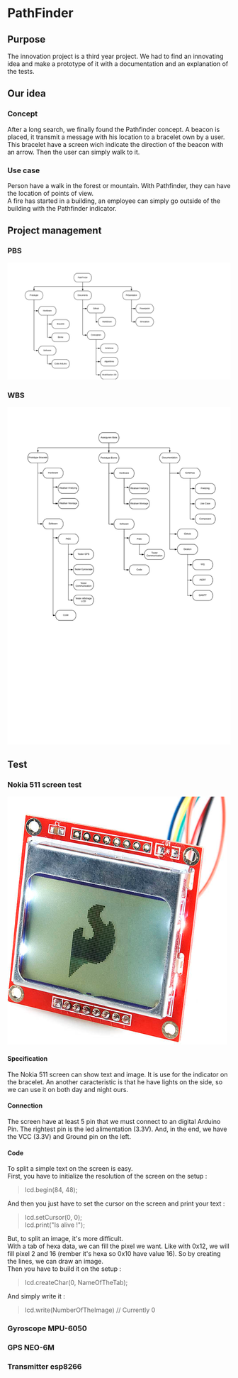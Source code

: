 # PathFinder

## Purpose

The innovation project is a third year project.
We had to find an innovating idea and make a prototype of it with a documentation and an explanation of the tests.

## Our idea

### Concept

After a long search, we finally found the Pathfinder concept.
A beacon is placed, it transmit a message with his location to a bracelet own by a user.
This bracelet have a screen wich indicate the direction of the beacon with an arrow.
Then the user can simply walk to it.

### Use case

Person have a walk in the forest or mountain. With Pathfinder, they can have the location of points of view.<br/>
A fire has started in a building, an employee can simply go outside of the building with the Pathfinder indicator.

## Project management

### PBS

![alt tag](https://github.com/DuffautM/PathFinder/blob/master/Images/Innovation%20-%20PBS.png "PBS")

### WBS

![alt tag](https://github.com/DuffautM/PathFinder/blob/master/Images/Innovation%20-%20WBS.png "WBS")

## Test

### Nokia 511 screen test

![alt tag](https://github.com/DuffautM/PathFinder/blob/master/Images/Nokia%20511.png "Nokia 511")

#### Specification

The Nokia 511 screen can show text and image. It is use for the indicator on the bracelet.
An another caracteristic is that he have lights on the side, so we can use it on both day and night ours.

#### Connection

The screen have at least 5 pin that we must connect to an digital Arduino Pin. The rightest pin is the led alimentation (3.3V). And, in the end, we have the VCC (3.3V) and Ground pin on the left.

#### Code

To split a simple text on the screen is easy. <br/>
First, you have to initialize the resolution of the screen on the setup : <br/>
> lcd.begin(84, 48);

And then you just have to set the cursor on the screen and print your text :
>lcd.setCursor(0, 0); <br/>
>lcd.print("Is alive !");

But, to split an image, it's more difficult. <br/>
With a tab of hexa data, we can fill the pixel we want. Like with 0x12, we will fill pixel 2 and 16 (rember it's hexa so 0x10 have value 16). So by creating the lines, we can draw an image. <br/>
Then you have to build it on the setup :
> lcd.createChar(0, NameOfTheTab);

And simply write it :

> lcd.write(NumberOfTheImage) // Currently 0

### Gyroscope MPU-6050

### GPS NEO-6M

### Transmitter esp8266